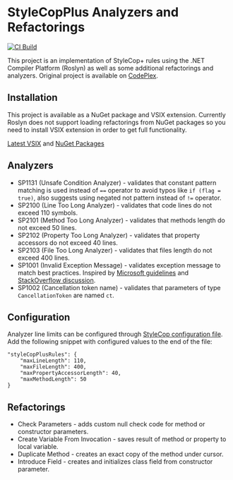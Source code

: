 # StyleCopPlus Analyzers and Refactorings

[![CI Build](../../actions/workflows/ci.yml/badge.svg?branch=master)](../../actions/workflows/ci.yml)

This project is an implementation of StyleCop+ rules using the .NET Compiler Platform (Roslyn) as well as some
additional refactorings and analyzers. Original project is available on
[CodePlex](https://stylecopplus.codeplex.com/).

## Installation
This project is available as a NuGet package and VSIX extension. Currently Roslyn does not support loading
refactorings from NuGet packages so you need to install VSIX extension in order to get full functionality.

[Latest VSIX](https://github.com/sergey-rybalkin/StyleCopPlus/releases) and [NuGet Packages](https://www.nuget.org/packages/StyleCopPlus/)

## Analyzers

 - SP1131 (Unsafe Condition Analyzer) - validates that constant pattern matching is used instead of `==` operator to avoid typos like `if (flag = true)`, also suggests using negated not pattern instead of `!=` operator.
 - SP2100 (Line Too Long Analyzer) - validates that code lines do not exceed 110 symbols.
 - SP2101 (Method Too Long Analyzer) - validates that methods length do not exceed 50 lines.
 - SP2102 (Property Too Long Analyzer) - validates that property accessors do not exceed 40 lines.
 - SP2103 (File Too Long Analyzer) - validates that files length do not exceed 400 lines.
 - SP1001 (Invalid Exception Message) - validates exception message to match best practices. Inspired by [Microsoft guidelines](https://docs.microsoft.com/en-us/dotnet/api/system.exception.message?view=netcore-3.1#remarks) and [StackOverflow discussion](https://stackoverflow.com/questions/1136829/do-you-end-your-exception-messages-with-a-period/34136055).
 - SP1002 (Cancellation token name) - validates that parameters of type `CancellationToken` are named `ct`.

## Configuration
Analyzer line limits can be configured through [StyleCop configuration file](https://github.com/DotNetAnalyzers/StyleCopAnalyzers/blob/master/documentation/Configuration.md). Add the following snippet with configured values
to the end of the file:

    "styleCopPlusRules": {
        "maxLineLength": 110,
        "maxFileLength": 400,
        "maxPropertyAccessorLength": 40,
        "maxMethodLength": 50
    }

## Refactorings

 - Check Parameters - adds custom null check code for method or constructor parameters.
 - Create Variable From Invocation - saves result of method or property to local variable.
 - Duplicate Method - creates an exact copy of the method under cursor.
 - Introduce Field - creates and initializes class field from constructor parameter.

